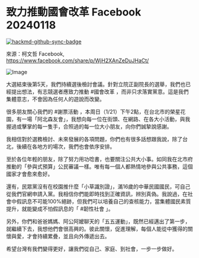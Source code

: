 # 致力推動國會改革 Facebook 20240118

[![hackmd-github-sync-badge](https://hackmd.io/M3oRG7XRSRi7bfD5HVERhg/badge)](https://hackmd.io/M3oRG7XRSRi7bfD5HVERhg)


來源：柯文哲 Facebook, https://www.facebook.com/share/p/WjH2XAnZeDuJHaCt/

![Image](https://hackmd.io/_uploads/S1jQocUtT.png)


大選結束後第5天，我們持續選後檢討會議。針對立院正副院長的選舉，我們也已經提出想法，有志競選者應致力推動 #國會改革 ，而非只求落實黨意。這是我們集體意志，不會因為任何人的遊說而改變。

很多朋友關心我們的 #謝票活動 ，本周日（1/21）下午2點，在台北市的榮星花園，有一場「阿北森友會」，我想向每一位在街頭、在網路、在各大小活動，與我握過或擊掌的每一隻手，合照過的每一位大小朋友，向你們誠摯說感謝。

我相信對於選務檢討、未來發展的各項問題，你們也有很多話想跟我說，除了台北，後續在各地方的場次，我們也會依序安排。

至於各位年輕的朋友，除了努力用功唸書，也要關注公共大小事。如同我在北市府推動的「參與式預算」公民審議一樣。唯有每一個人都熱情地參與公共事務，這個國家才會愈來愈好。

還有，民眾黨沒有在校園推什麼「小草識別證」，滿16歲的中華民國國民，可自己從我們官網申請入黨。我相信你們能即時找到正確資訊，辨別真偽。我說過，在社會中假訊息不可能100%絕跡，但我們可以培養自己的查核能力，當集體國民素質提升，就能變成不怕假訊息的「 #韌性社會 」。

另外，你們和爸爸媽媽、阿公阿嬤聊天的「五五運動」，既然已經邁出了第一步，就繼續下去，我想他們會很高興的。彼此關懷，促進理解，每個人能從中獲得的關懷與愛，才會持續累疊，並且向外傳遞出去。

希望台灣有我們變得更好，讓我們從自己、家庭、到社會，一步一步做好。